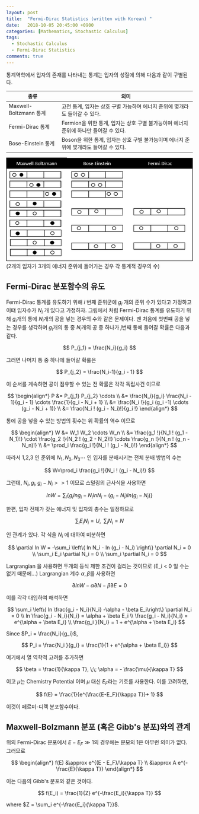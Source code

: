 ```yaml
---
layout: post
title:  "Fermi-Dirac Statistics (written with Korean) "
date:   2018-10-05 20:45:00 +0900
categories: [Mathematics, Stochastic Calculus]
tags:
  - Stochastic Calculus
  - Fermi-Dirac Statistics
comments: true
---
```


통계역학에서 입자의 존재를 나타내는 통계는 입자의 성질에 의해 다음과 같이 구별된다.

|종류  | 의미   |
|---|----|
|Maxwell-Boltzmann 통계|고전 통계, 입자는 상호 구별 가능하며 에너지 준위에 몇개라도 들어갈 수 있다.|
|Fermi-Dirac 통계 | Fermion을 위한 통계, 입자는 상호 구별 불가능이며 에너지 준위에 하나만 들어갈 수 있다.|
|Bose-Einstein 통계 | Boson을 위한 통계, 입자는 상호 구별 불가능이며 에너지 준위에 몇개라도 들어갈 수 있다.|

![Fig01](https://github.com/Jinwuk/md/blob/master/img/General_Science/Particle_Statistics.png?raw=true)
(2개의 입자가 3개의 에너지 준위에 들어가는 경우 각 통계적 경우의 수)

## Fermi-Dirac 분포함수의 유도 

Fermi-Dirac 통계를 유도하기 위해 $i$ 번째 준위군에 $g_i$ 개의 준위 수가 있다고 가정하고 이떄 입자수가 $N_i$ 개 있다고 가정하자.
그림에서 처럼 Fermi-Dirac 통계를 유도하기 위해 $g_i$개의 통에 $N_i$개의 공을 넣는 경우의 수와 같은 문제이다.
맨 처음에 첫번쨰 공을 넣는 경우를 생각하며 $g_i$개의 통 중 $N_i$개의 공 중 하나가 $j$번째 통에 들어갈 확률은 다음과 같다.

$$
P_{j_1} = \frac{N_i}{g_i}
$$

그러면 나머지 통 중 하나에 들어갈 확룰은

$$
P_{j_2} = \frac{N_i-1}{g_i - 1}
$$

이 순서를 계속하면 공이 점유할 수 있는 전 확률은 각각 독립사건 이므로 

$$
\begin{align*}
P &= P_{j_1} P_{j_2} \cdots \\
  &= \frac{N_i}{g_i} \frac{N_i - 1}{g_i - 1} \cdots \frac{1}{g_i - N_i + 1} \\
  &= \frac{N_i !}{g_i (g_i -1) \cdots (g_i - N_i + 1)} \\
  &= \frac{N_i ! (g_i - N_i)!}{g_i !}
\end{align*}
$$

통에 공을 넣을 수 있는 방법의 횟수는 위 확률의 역수 이므로

$$
\begin{align*}
W &= W_1 W_2 \cdots W_n \\
  &= \frac{g_1 !}{N_1 ! (g_1 - N_1)!} \cdot \frac{g_2 !}{N_2 ! (g_2 - N_2)!} \cdots \frac{g_n !}{N_n ! (g_n - N_n)!} \\
  &= \prod_i \frac{g_i !}{N_i ! (g_i - N_i)!}
\end{align*}
$$

따라서 1,2,3 인 준위에 $N_1, N_2, N_3 \cdots$ 인 입자를 분배시키는 전체 분배 방법의 수는 

$$
W=\prod_i \frac{g_i !}{N_i ! (g_i - N_i)!}
$$

그런데, $N_i, g_i, g_i-N_i >> 1$ 이므로 스털링의 근사식을 사용하면

$$
ln W = \sum_i \left\{ g_i ln g_i - N_i ln N_i - (g_i -N_i) ln (g_i - N_i) \right\}
$$

한편, 입자 전체가 갖는 에너지 및 입자의 총수는 일정하므로 

$$
\sum_i E_i N_i = U, \;\; \sum_i N_i = N
$$

인 관계가 있다. 각 식을 $N_i$ 에 대하여 미분하면 

$$
\partial ln W = -\sum_i \left\{ ln N_i - ln (g_i - N_i) \right\} \partial N_i = 0 \\
\sum_i E_i \partial N_i  = 0 \\
\sum_i \partial N_i = 0
$$

Largrangian 을 사용하면 두개의 등식 제한 조건이 걸리는 것이므로 (E_i < 0 일 수는 없기 때문에...)
Largrangian 계수 $\alpha, \beta$를 사용하면

$$
\partial ln W - \alpha \partial N - \beta \partial E = 0
$$

이를 각각 대입하여 해석하면

$$
\sum_i \left\{ ln \frac{g_i - N_i}{N_i} -\alpha - \beta E_i\right\} \partial N_i = 0 \\
ln \frac{g_i - N_i}{N_i} = \alpha + \beta E_i \\
\frac{g_i - N_i}{N_i} = e^{\alpha + \beta E_i} \\
\frac{g_i }{N_i} = 1 + e^{\alpha + \beta E_i}
$$

Since $P_i = \frac{N_i}{g_i}$,

$$
P_i = \frac{N_i }{g_i} = \frac{1}{1 + e^{\alpha + \beta E_i}}
$$

여기에서 열 역학적 고려를 추가하면

$$
\beta = \frac{1}{\kappa T}, \;\; \alpha = - \frac{\mu}{\kappa T}
$$

이고 $\mu$는 Chemistry Potential 이며 $\mu$ 대신 $E_F$라는 기호를 사용한다. 이를 고려하면, 

$$
f(E) = \frac{1}{e^{\frac{E-E_F}{\kappa T}}+ 1}
$$

이것이 페르미-디랙 분포함수이다.

## Maxwell-Bolzmann 분포 (혹은 Gibb's 분포)와의 관계

위의 Fermi-Dirac 분포에서 $E - E_F \gg 1$의 경우에는 분모의 1은 아무런 의미가 없다. 그러므로

$$
\begin{align*}
f(E) &\approx e^{(E - E_F)/\kappa T} \\
     &\approx A e^{-\frac{E}{\kappa T}}
\end{align*}
$$

이는 다음의 Gibb's 분포와 같은 것이다.

$$
f(E_i) = \frac{1}{Z} e^{-\frac{E_i}{\kappa T}}
$$

where $Z = \sum_i e^{-\frac{E_i}{\kappa T}}$.